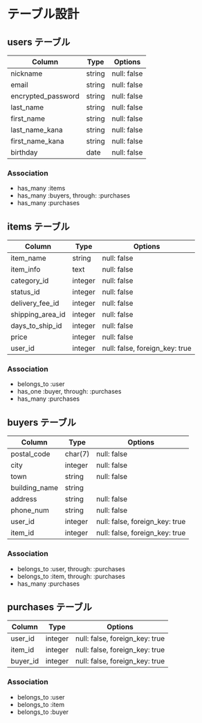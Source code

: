 # テーブル設計

## users テーブル

| Column             | Type   | Options     |
| ------------------ | ------ | ----------- |
| nickname           | string | null: false |
| email              | string | null: false |
| encrypted_password | string | null: false |
| last_name          | string | null: false |
| first_name         | string | null: false |
| last_name_kana     | string | null: false |
| first_name_kana    | string | null: false |
| birthday           | date   | null: false |

### Association

- has_many :items
- has_many :buyers, through: :purchases
- has_many :purchases




## items テーブル

| Column           | Type    | Options                        |
| ---------------- | ------- | ------------------------------ |
| item_name        | string  | null: false                    |
| item_info        | text    | null: false                    |
| category_id      | integer | null: false                    |
| status_id        | integer | null: false                    |
| delivery_fee_id  | integer | null: false                    |
| shipping_area_id | integer | null: false                    |
| days_to_ship_id  | integer | null: false                    |
| price            | integer | null: false                    |
| user_id          | integer | null: false, foreign_key: true |

### Association

- belongs_to :user
- has_one :buyer, through: :purchases
- has_many :purchases



## buyers テーブル

| Column           | Type        | Options                        |
| ---------------- | ----------- | ------------------------------ |
| postal_code      | char(7)     | null: false                    |
| city             | integer     | null: false                    |
| town             | string      | null: false                    |
| building_name    | string      |                                |
| address          | string      | null: false                    |
| phone_num        | string      | null: false                    |
| user_id          | integer     | null: false, foreign_key: true |
| item_id          | integer     | null: false, foreign_key: true |

### Association

- belongs_to :user, through: :purchases
- belongs_to :item, through: :purchases
- has_many :purchases



## purchases テーブル

| Column      | Type        | Options                        |
| ----------- | ----------- | ------------------------------ |
| user_id     | integer     | null: false, foreign_key: true |
| item_id     | integer     | null: false, foreign_key: true |
| buyer_id    | integer     | null: false, foreign_key: true |


### Association

- belongs_to :user
- belongs_to :item
- belongs_to :buyer
